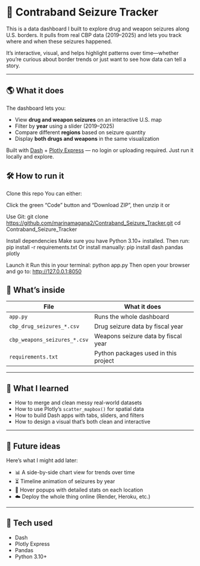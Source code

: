 # 🚨 Contraband Seizure Tracker

This is a data dashboard I built to explore drug and weapon seizures along U.S. borders. It pulls from real CBP data (2019–2025) and lets you track where and when these seizures happened.

It’s interactive, visual, and helps highlight patterns over time—whether you’re curious about border trends or just want to see how data can tell a story.

---

## 🌎 What it does

The dashboard lets you:
- View **drug and weapon seizures** on an interactive U.S. map
- Filter by **year** using a slider (2019–2025)
- Compare different **regions** based on seizure quantity
- Display **both drugs and weapons** in the same visualization

Built with [Dash](https://dash.plotly.com/) + [Plotly Express](https://plotly.com/python/plotly-express/) — no login or uploading required. Just run it locally and explore.

## 🛠️ How to run it
Clone this repo
You can either:

Click the green “Code” button and “Download ZIP”, then unzip it
or

Use Git:
git clone https://github.com/marinamagana2/Contraband_Seizure_Tracker.git
cd Contraband_Seizure_Tracker

Install dependencies
Make sure you have Python 3.10+ installed. Then run:
pip install -r requirements.txt
Or install manually:
pip install dash pandas plotly

Launch it
Run this in your terminal:
python app.py
Then open your browser and go to:
http://127.0.0.1:8050


## 📁 What’s inside

| File | What it does |
| --- | --- |
| `app.py` | Runs the whole dashboard |
| `cbp_drug_seizures_*.csv` | Drug seizure data by fiscal year |
| `cbp_weapons_seizures_*.csv` | Weapons seizure data by fiscal year |
| `requirements.txt` | Python packages used in this project |

---

## 🌱 What I learned

- How to merge and clean messy real-world datasets  
- How to use Plotly’s `scatter_mapbox()` for spatial data  
- How to build Dash apps with tabs, sliders, and filters  
- How to design a visual that’s both clean and interactive  

---

## 🔮 Future ideas

Here’s what I might add later:

- 📊 A side-by-side chart view for trends over time  
- ⏳ Timeline animation of seizures by year  
- 🧠 Hover popups with detailed stats on each location  
- ☁️ Deploy the whole thing online (Render, Heroku, etc.)  

---

## 🧰 Tech used

- Dash  
- Plotly Express  
- Pandas  
- Python 3.10+

